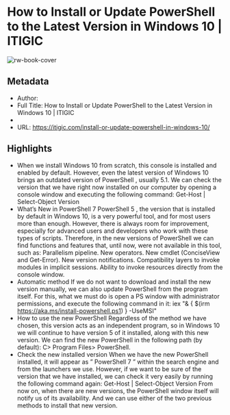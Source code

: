 # How to Install or Update PowerShell to the Latest Version in Windows 10 | ITIGIC

![rw-book-cover](https://readwise-assets.s3.amazonaws.com/static/images/article2.74d541386bbf.png)

## Metadata
- Author: 
- Full Title: How to Install or Update PowerShell to the Latest Version in Windows 10 | ITIGIC
- 
- URL: https://itigic.com/install-or-update-powershell-in-windows-10/

## Highlights
- When we install Windows 10 from scratch, this console is installed and enabled by default. However, even the latest version of Windows 10 brings an outdated version of PowerShell , usually 5.1. We can check the version that we have right now installed on our computer by opening a console window and executing the following command:
  Get-Host | Select-Object Version
- What’s New in PowerShell 7
  PowerShell 5 , the version that is installed by default in Windows 10, is a very powerful tool, and for most users more than enough. However, there is always room for improvement, especially for advanced users and developers who work with these types of scripts.
  Therefore, in the new versions of PowerShell we can find functions and features that, until now, were not available in this tool, such as:
  Parallelism pipeline.
  New operators.
  New cmdlet (ConciseView and Get-Error).
  New version notifications.
  Compatibility layers to invoke modules in implicit sessions.
  Ability to invoke resources directly from the console window.
- Automatic method
  If we do not want to download and install the new version manually, we can also update PowerShell from the program itself. For this, what we must do is open a PS window with administrator permissions, and execute the following command in it:
  iex "& { $(irm https://aka.ms/install-powershell.ps1) } -UseMSI"
- How to use the new PowerShell
  Regardless of the method we have chosen, this version acts as an independent program, so in Windows 10 we will continue to have version 5 of it installed, along with this new version. We can find the new PowerShell in the following path (by default): C> Program Files> PowerShell.
- Check the new installed version
  When we have the new PowerShell installed, it will appear as ” PowerShell 7 ” within the search engine and from the launchers we use. However, if we want to be sure of the version that we have installed, we can check it very easily by running the following command again:
  Get-Host | Select-Object Version
  From now on, when there are new versions, the PowerShell window itself will notify us of its availability. And we can use either of the two previous methods to install that new version.
